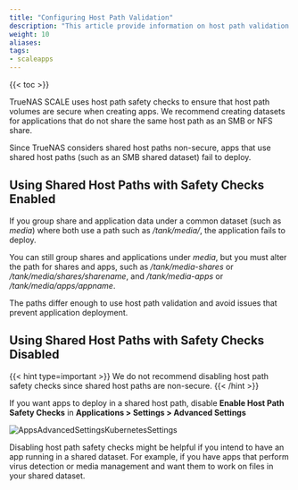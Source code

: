 ```yaml
---
title: "Configuring Host Path Validation"
description: "This article provide information on host path validation in SCALE."
weight: 10
aliases:
tags:
- scaleapps
---
```


{{< toc >}}

TrueNAS SCALE uses host path safety checks to ensure that host path volumes are secure when creating apps. We recommend creating datasets for applications that do not share the same host path as an SMB or NFS share.

Since TrueNAS considers shared host paths non-secure, apps that use shared host paths (such as an SMB shared dataset) fail to deploy. 

## Using Shared Host Paths with Safety Checks Enabled

If you group share and application data under a common dataset (such as *media*) where both use a path such as */tank/media/*, the application fails to deploy. 

You can still group shares and applications under *media*, but you must alter the path for shares and apps, such as */tank/media-shares* or */tank/media/shares/sharename*, and */tank/media-apps* or */tank/media/apps/appname*. 

The paths differ enough to use host path validation and avoid issues that prevent application deployment. 

## Using Shared Host Paths with Safety Checks Disabled

{{< hint type=important >}}
We do not recommend disabling host path safety checks since shared host paths are non-secure. 
{{< /hint >}}

If you want apps to deploy in a shared host path, disable **Enable Host Path Safety Checks** in **Applications > Settings > Advanced Settings**

![AppsAdvancedSettingsKubernetesSettings](/images/SCALE/22.12/AppsAdvancedSettingsKubernetesSettings.png "Apps Advanced Settings")

Disabling host path safety checks might be helpful if you intend to have an app running in a shared dataset. For example, if you have apps that perform virus detection or media management and want them to work on files in your shared dataset.